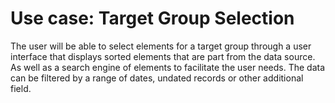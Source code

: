 # Use case: Target Group Selection

The user will be able to select elements for a target group through a user interface that displays sorted elements that are part from the data source. As well as a search engine of elements to facilitate the user needs. The data can be filtered by a range of dates, undated records or other additional field.
